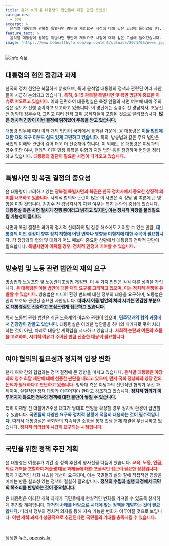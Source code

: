 ```yaml
---
title: 휴가 복귀 윤 대통령의 현안들에 대한 관전 포인트!
categories:
  - 정치
excerpt: >
  윤석열 대통령이 광복절 특별사면 명단과 재의요구 시점에 대해 깊은 고심에 들어갔습니다. 방송 4법, 노란봉투법 등 주요 현안들을 놓고 여야 간 긴장감이 고조되며, 정치적 변수들이 예상되고 있습니다. 바로 이 시점, 어떤 결론이 나올지 귀추가 주목됩니다!
feature_text: >
  윤석열 대통령이 광복절 특별사면 명단과 재의요구 시점에 대해 깊은 고심에 들어갔습니다. 방송 4법, 노란봉투법 등 주요 현안들을 놓고 여야 간 긴장감이 고조되며, 정치적 변수들이 예상되고 있습니다. 바로 이 시점, 어떤 결론이 나올지 귀추가 주목됩니다!
image: 'https://www.behealthy4u.com/wp-content/uploads/2024/06/news.jpg'
---
```


<p><img src="https://www.behealthy4u.com/wp-content/uploads/2024/06/news.jpg" alt="info 속보" /></p>

<h2 data-ke-size="size26">대통령의 현안 점검과 과제</h2>

<p data-ke-size="size16">한국의 정치 현안은 복잡하게 얽혔으며, 특히 윤석열 대통령의 정책과 관련된 여러 사안들이 시급히 논의되고 있습니다. <b><span style="color: #ee2323;">특히, 8·15 광복절 특별사면 및 복권 명단이 중요한 이슈로 떠오르고 있습니다.</span></b> 이와 관련하여 대통령실은 특정 인물의 사면 여부에 대해 주의 깊은 검토가 진행 중이라고 보고하고 있습니다. 이 명단에는 김경수 전 경남지사, 조윤선 전 청와대 정무수석, 그리고 여러 전직 고위 공직자들이 포함된 것으로 알려졌습니다. <b><span style="background-color: #21538527;">많은 정치적 긴장이 이번 결정에 얽혀있어 주목을 받고 있습니다.</span></b> </p>

<p data-ke-size="size16">대통령 업무에 따라 여러 개의 법안이 국회에서 통과된 가운데, 윤 대통령은 <b><span style="color: #1a5490;">이들 법안에 대한 재의 요구 여부도 심도 있게 고민하고 있습니다.</span></b> 특히, 방송법과 같은 주요 법안은 국민의 이해와 관련이 깊어 더욱 더 신중해야 합니다. 이 외에도 윤 대통령은 야당과의 영수 회담 여부, 팬데믹 이후 민생 회복을 위함의 지원 법안 등을 점검하며 현안을 정리하고 있습니다. <b><span style="color: #ee2323;">대통령의 결단이 필요한 시점이 다가오고 있습니다.</span></b> </p>

<hr>

<h2 data-ke-size="size26">특별사면 및 복권 결정의 중요성</h2>

<p data-ke-size="size16">윤 대통령이 고려하고 있는 <b><span style="color: #ee2323;">광복절 특별사면과 복권은 한국 정치사에서 중요한 상징적 의미를 내포하고 있습니다.</span></b> 사회적 합의와 논란이 많은 이 사면은 각 정당 및 여론에 큰 영향을 미칠 것입니다. 김경수 전 경남지사의 지원 여부는 특히 논란의 중심에 있습니다. <b><span style="background-color: #21538527;">대통령실 측은 사면 절차가 진행 중이라고 밝히고 있지만, 이는 정치적 파장을 불러일으킬 가능성이 큽니다.</span></b> </p>

<p data-ke-size="size16">사면과 복권 결정은 과거의 정치적 신뢰회복 및 갈등 해소에도 기여할 수 있는 만큼, <b><span style="color: #1a5490;">대통령의 이번 결정이 향후 정치 지형에 어떤 변화나 영향을 미칠지에 대한 주목이 필요합니다.</span></b> 각 정당과의 협의 및 대화가 어느 때보다 중요한 상황에서 대통령의 전략적 판단이 필요합니다. <b><span style="color: #ee2323;">특별사면이 이뤄질 경우, 정치적 안정에 기여할 수 있습니다.</span></b> </p>

<hr>

<h2 data-ke-size="size26">방송법 및 노동 관련 법안의 재의 요구</h2>

<p data-ke-size="size16">방송법과 노동조합 및 노동관계조정법 개정안, 이 두 가지 법안은 각각 다른 성격을 가집니다. <b><span style="color: #ee2323;">윤 대통령은 이들 법안에 대한 재의 요구를 고려하고 있으며, 이는 정치적 분쟁을 유발할 수 있습니다.</span></b> 방송법은 미디어 환경 변화에 대한 정부의 대응을 요구하며, 노동법은 권리 보호와 관련된 중요한 사안입니다. <b><span style="background-color: #21538527;">따라서 이들 법안의 처리 시기는 민감한 부분으로 대통령실도 신중하고 조심스럽게 접근하고 있습니다.</span></b> </p>

<p data-ke-size="size16">특히 노동법 관련 법안은 최근 노동계의 이슈와 관련이 있으며, <b><span style="color: #1a5490;">민주당과의 협의 과정에서 긴장감이 감돌고 있습니다.</span></b> 대통령실은 이러한 법안들을 하나의 패키지로 묶어 처리하는 것이 아닌, 차례로 대응할 계획임을 시사하고 있습니다. <b><span style="color: #ee2323;">사회적 논란과 여론의 흐름을 고려하며, 시기적 여유가 주어진 만큼 신중한 대응이 필요합니다.</span></b> </p>

<hr>

<h2 data-ke-size="size26">여야 협의의 필요성과 정치적 입장 변화</h2>

<p data-ke-size="size16">현재 여야 간의 협협의는 정책 결정에 큰 영향을 미치고 있습니다. <b><span style="color: #ee2323;">윤석열 대통령은 야당과의 영수 회담 제안에 대해 신중한 판단을 내리고 있으며, 먼저 국회 정상화와 양당 간의 논의가 필요하다고 판단하고 있습니다.</span></b> 청와대 측은 야당과의 전반적인 협의가 우선 과제이며, 실질적인 정책 대화가 이루어져야 한다고 강조하고 있습니다. <b><span style="background-color: #21538527;">정치적 협의가 이루어지지 않으면 정부의 정책에 대한 불만이 쌓일 수 있습니다.</span></b> </p>

<p data-ke-size="size16">특히 이재명 전 더불어민주당 대표가 당대표 연임을 확정할 경우 정치적 환경이 급변할 수 있습니다. <b><span style="color: #1a5490;">국민들의 다양한 요구와 정치적 상황에 적절히 대응하는 것이 필수적입니다.</span></b> 따라서 대통령실은 국회와의 지속적인 소통을 통해 민생 문제 해결을 우선시하고 있습니다. <b><span style="color: #ee2323;">정치적 리더십이 시급히 요구되는 시점입니다.</span></b> </p>

<hr>

<h2 data-ke-size="size26">국민을 위한 정책 추진 계획</h2>

<p data-ke-size="size16">윤 대통령은 여름휴가 기간 중 정책 추진의 청사진을 다듬어 왔습니다. <b><span style="color: #ee2323;">교육, 노동, 연금, 의료 개혁을 포함하여 저출생 대응 과제들에 대한 포괄적인 접근이 필요한 상황입니다.</span></b> 특히 기초적인 사회 시스템 개선이 요구되며, 이는 국민들의 삶의 질에 직접적인 영향을 미치는 만큼 실효성 있는 정책이 절실히 필요합니다. <b><span style="background-color: #21538527;">정책의 수립과 실행 과정에서 국민의 목소리를 반영하는 것이 중요합니다.</span></b> </p>

<p data-ke-size="size16">윤 대통령은 이러한 개혁 과제가 국민들에게 현실적인 변화를 가져올 수 있도록 철저하게 추진할 계획입니다. <b><span style="color: #1a5490;">과거의 사례를 바탕으로 시대에 맞는 정책을 개발하는 것이 필요합니다.</span></b> 따라서 정부의 정치적 의지를 통해 지속 가능한 변화가 이루어질 것으로 보입니다. <b><span style="color: #ee2323;">이번 개혁 과제가 성공적으로 추진된다면 국민들의 기대를 충족시킬 수 있습니다.</span></b> </p>

<p data-ke-size="size16">&nbsp;</p>
생생한 뉴스, <a href="https://opensis.kr" rel="dofollow">opensis.kr</a>


